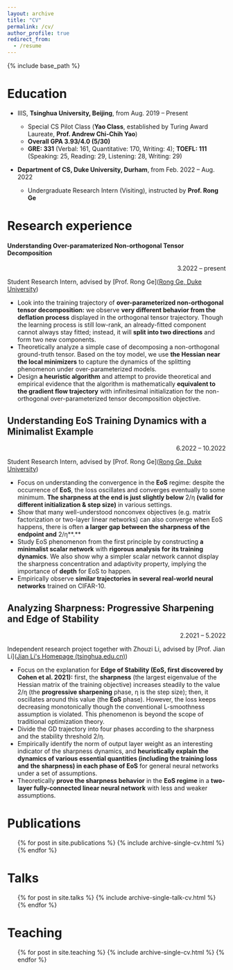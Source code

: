 ```yaml
---
layout: archive
title: "CV"
permalink: /cv/
author_profile: true
redirect_from:
  - /resume
---
```


{% include base_path %}

Education
======
* IIIS, **Tsinghua University, Beijing**, from Aug. 2019 – Present

  *  Special CS Pilot Class (**Yao Class**, established by Turing Award Laureate, **Prof. Andrew Chi-Chih Yao**) 
  * **Overall GPA 3.93/4.0 (5/30)**
  * **GRE: 331** (Verbal: 161, Quantitative: 170, Writing: 4); **TOEFL: 111** (Speaking: 25, Reading: 29, Listening: 28, Writing: 29)
* **Department of CS, Duke University, Durham**, from Feb. 2022 – Aug. 2022
  * Undergraduate Research Intern (Visiting), instructed by **Prof. Rong Ge**

Research experience
======
#### **Understanding Over-paramaterized Non-orthogonal Tensor Decomposition**

<p align = "right"> 3.2022 – present</p>

Student Research Intern, advised by [Prof. Rong Ge]([Rong Ge, Duke University](https://users.cs.duke.edu/~rongge/))

- Look into the training trajectory of **over-parameterized non-orthogonal tensor decomposition:** we observe **very different behavior from the deflation process** displayed in the orthogonal tensor trajectory. Though the learning process is still low-rank, an already-fitted component cannot always stay fitted; instead, it will **split into two directions** and form two new components.
- Theoretically analyze a simple case of decomposing a non-orthogonal ground-truth tensor. Based on the toy model, we use **the Hessian near the local minimizers** to capture the dynamics of the splitting phenomenon under over-parameterized models.
- Design **a heuristic algorithm** and attempt to provide theoretical and empirical evidence that the algorithm is mathematically **equivalent to the gradient flow trajectory** with infinitesimal initialization for the non-orthogonal over-parameterized tensor decomposition objective.

## **Understanding EoS Training Dynamics with a Minimalist Example**

<p align = "right"> 6.2022 – 10.2022</p>

Student Research Intern, advised by [Prof. Rong Ge]([Rong Ge, Duke University](https://users.cs.duke.edu/~rongge/))

- Focus on understanding the convergence in the **EoS** regime: despite the occurrence of **EoS**, the loss oscillates and converges eventually to some minimum. **The sharpness at the end is just slightly below** 2/η **(valid for different initialization & step size)** in various settings.
- Show that many well-understood nonconvex objectives (e.g. matrix factorization or two-layer linear networks) can also converge when EoS happens, there is often **a larger gap between the sharpness of the endpoint and** 2/η**.**
- Study EoS phenomenon from the first principle by constructing **a minimalist scalar network** with **rigorous analysis for its training dynamics**. We also show why a simpler scalar network cannot display the sharpness concentration and adaptivity property, implying the importance of **depth** for EoS to happen.
- Empirically observe **similar trajectories in several real-world neural networks** trained on CIFAR-10.

## **Analyzing Sharpness: Progressive Sharpening and Edge of Stability**

<p align = "right"> 2.2021 – 5.2022</p>

Independent research project together with Zhouzi Li, advised by [Prof. Jian Li]([Jian Li's Homepage (tsinghua.edu.cn)](http://people.iiis.tsinghua.edu.cn/~jianli/))

- Focus on the explanation for **Edge of Stability (EoS, first discovered by Cohen et al. 2021):** first, the **sharpness** (the largest eigenvalue of the Hessian matrix of the training objective) increases steadily to the value 2/η (the **progressive sharpening** phase, η is the step size); then, it oscillates around this value (the **EoS** phase). However, the loss keeps decreasing monotonically though the conventional L-smoothness assumption is violated. This phenomenon is beyond the scope of traditional optimization theory. 
- Divide the GD trajectory into four phases according to the sharpness and the stability threshold 2/η.
- Empirically identify the norm of output layer weight as an interesting indicator of the sharpness dynamics, and **heuristically explain the dynamics of various essential quantities (including the training loss and** **the sharpness) in each phase of EoS** for general neural networks under a set of assumptions.
- Theoretically **prove the sharpness behavior** in the **EoS regime** in a **two-layer fully-connected linear neural network** with less and weaker assumptions.

# Publications

  <ul>{% for post in site.publications %}
    {% include archive-single-cv.html %}
  {% endfor %}</ul>

Talks
======
  <ul>{% for post in site.talks %}
    {% include archive-single-talk-cv.html %}
  {% endfor %}</ul>

Teaching
======
  <ul>{% for post in site.teaching %}
    {% include archive-single-cv.html %}
  {% endfor %}</ul>